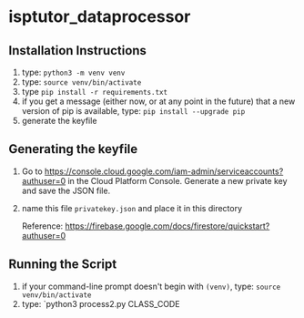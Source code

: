 # isptutor_dataprocessor

## Installation Instructions

1. type: `python3 -m venv venv`
2. type: `source venv/bin/activate`
3. type `pip install -r requirements.txt`
4. if you get a message (either now, or at any point in the future) that a new version of pip is available,
    type: `pip install --upgrade pip`
5. generate the keyfile

## Generating the keyfile
1. Go to https://console.cloud.google.com/iam-admin/serviceaccounts?authuser=0 in the Cloud Platform Console. Generate a new private key and save the JSON file. 
2. name this file `privatekey.json` and place it in this directory 
    
    Reference: https://firebase.google.com/docs/firestore/quickstart?authuser=0

## Running the Script
1. if your command-line prompt doesn't begin with `(venv)`, type: `source venv/bin/activate`
2. type: `python3 process2.py CLASS_CODE
   